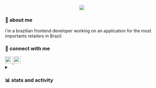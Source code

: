 <h2 align="center">
    <a href="https://git.io/typing-svg">
        <img src="https://readme-typing-svg.demolab.com?font=Fira+Code&duration=3000&pause=2000&color=FFFFFF&center=true&vCenter=true&random=false&width=600&lines=lott"/>
    </a>
</h2>

<h3>👋 about me</h3>
<p>i'm a brazilian frontend developer working on an application for the most importants retailers in Brazil.</p>

<h3>🔗 connect with me</h3>
<a href="https://www.linkedin.com/in/lott-marcos/">
  <img  src="https://img.shields.io/badge/LinkedIn-0077B5?style=for-the-badge&logo=linkedin&logoColor=white" alt="" height="24px"/>
</a>
<a href="mailto:lott.marcos@gmail.com">
    <img  src="https://img.shields.io/badge/Gmail-D14836?style=for-the-badge&logo=gmail&logoColor=white" alt="" height="24px"/>
</a>

<details>
<summary><h3>📊 stats and activity</h3></summary>

<h3>- 💻 github stats</h3>
      <a href="https://github.com/anuraghazra/github-readme-stats">
        <img src="https://github-readme-stats-marcos-lotts-projects.vercel.app/api?username=MarcosLottDito&show_icons=true&theme=dracula&hide_border=true&count_private=true&rank_icon=github&compact" alt="" height="192px"/>
      </a>

<h3>- 🔥 streak stats</h3>
      <a href="https://github.com/DenverCoder1/github-readme-streak-stats">
        <img src="https://github-readme-streak-stats-dun.vercel.app?user=MarcosLottDito&theme=dracula&hide_border=true&exclude_days=Sun%2CSat" alt="" height="192px"/>
      </a>
 
<h3>- 🕗 wakatime</h3>
     <a href="https://wakatime.com/@lottmarcos">
          <img src="https://github-readme-stats-marcos-lotts-projects.vercel.app/api/wakatime?username=lottmarcos&&theme=dracula&hide_border=true&count_private=true&layout=compact"/>
      </a>
</details>
